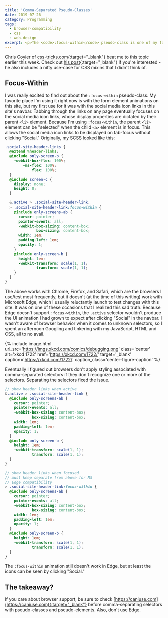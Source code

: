 ```yaml
---
title: 'Comma-Separated Pseudo-Classes'
date: 2019-07-26
category: Programming
tags:
  - browser-compatibility
  - css
  - web-design
excerpt: <p>The <code>:focus-within</code> pseudo-class is one of my favorite things to use in CSS, but placing it with comma-separated selectors can cause problems.</p>
---
```


Chris Coyier of [css-tricks.com](https://css-tricks.com){:target="_blank"} beat me to this topic earlier this week. Check out [his post](https://css-tricks.com/dont-comma-separate-focus-within-if-you-need-deep-browser-support/){:target="_blank"} if you're interested - he also includes a nifty use-case for CSS mixins that I didn't think of.

## Focus-Within

I was really excited to find out about the `:focus-within` pseudo-class. My favorite place I'm using it right now is with the form element animations on this site, but my first use for it was with the social media icon links in this site's navbar. Tabbing through the links on any page eventually focuses on the social media icon links, whose display properties are dictated by their parent `<li>` element. Because I'm using `:focus-within`, the parent `<li>` element can be "selected" when the child `<a>` element is in focus. This allows the social media icon links to be displayed on tab-focus without clicking "Social." Originally, my SCSS looked like this:

```scss
.social-site-header-links {
  @extend %header-links;
  @include only-screen-b {
    -webkit-box-flex: 100%;
        -ms-flex: 100%;
            flex: 100%;
  }
  @include screen-c {
    display: none;
    height: 0;
  }

  &.active > .social-site-header-link,
  > .social-site-header-link:focus-within {
    @include only-screens-ab {
      cursor: pointer;
      pointer-events: all;
      -webkit-box-sizing: content-box;
              box-sizing: content-box;
      width: 1em;
      padding-left: 1em;
      opacity: 1;
    }
    @include only-screen-b {
      height: 1em;
      -webkit-transform: scale(1, 1);
              transform: scale(1, 1);
    }
  }
}
```

The above works with Chrome, Firefox, and Safari, which are the browsers I use/test most frequently, but it doesn't (at the time of this writing) work with Microsoft Edge, which I usually reluctantly launch to test changes with this site. It was on one of these occasions that I realized this sad truth. Because Edge doesn't support `:focus-within`, the `.active` selector wouldn't produce the UI animation I had grown to expect after clicking "Social" in the navbar. I wasn't aware of browser behavior when it comes to unknown selectors, so I spent an afternoon Googling and tinkering with my JavaScript, HTML and CSS, all to no avail.

{% include image.html url_src='https://imgs.xkcd.com/comics/debugging.png'
                      class='center'
                      alt='xkcd 1722'
                      href='https://xkcd.com/1722/'
                      target='_blank'
                      caption='<a href="https://xkcd.com/1722/" target="_blank">https://xkcd.com/1722/</a>'
                      caption_class='center-figure-caption' %}

Eventually I figured out browsers don't apply styling associated with comma-separated selectors if they don't recognize one or more of the selectors. Separating the selectors fixed the issue.

```scss
// show header links when active
&.active > .social-site-header-link {
  @include only-screens-ab {
    cursor: pointer;
    pointer-events: all;
    -webkit-box-sizing: content-box;
            box-sizing: content-box;
    width: 1em;
    padding-left: 1em;
    opacity: 1;
  }
  @include only-screen-b {
    height: 1em;
    -webkit-transform: scale(1, 1);
            transform: scale(1, 1);
  }
}

// show header links when focused
// must keep separate from above for MS
// Edge compatibility
> .social-site-header-link:focus-within {
  @include only-screens-ab {
    cursor: pointer;
    pointer-events: all;
    -webkit-box-sizing: content-box;
            box-sizing: content-box;
    width: 1em;
    padding-left: 1em;
    opacity: 1;
  }
  @include only-screen-b {
    height: 1em;
    -webkit-transform: scale(1, 1);
            transform: scale(1, 1);
  }
}
```

The `:focus-within` animation still doesn't work in Edge, but at least the icons can be seen by clicking "Social."

## The takeaway?

If you care about browser support, be sure to check [https://caniuse.com](https://caniuse.com){:target="_blank"} before comma-separating selectors with pseudo-classes and pseudo-elements. Also, don't use Edge.

